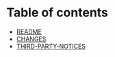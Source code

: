 # Table of contents

* [README](README.md)
* [CHANGES](changes.md)
* [THIRD-PARTY-NOTICES](third-party-notices.md)

